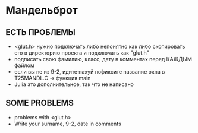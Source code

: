 # Мандельброт

## ЕСТЬ ПРОБЛЕМЫ
- <glut.h> нужно подключать либо непонятно как либо скопировать его в директорию проекта и подключать как "glut.h"
- подписать свою фамилию, класс, дату в комментах перед КАЖДЫМ файлом
- если вы не из 9-2, ~~идите нахуй~~ пофиксите название окна в T25MANDL.C -> функция main
- Julia это дополнительное, так что не написано

## SOME PROBLEMS
- problems with <glut.h> 
- Write your surname, 9-2, date in comments

